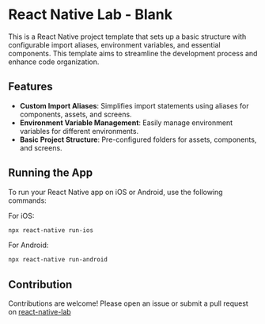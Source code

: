 # React Native Lab - Blank

This is a React Native project template that sets up a basic structure with configurable import aliases, environment variables, and essential components. This template aims to streamline the development process and enhance code organization.

## Features

- **Custom Import Aliases**: Simplifies import statements using aliases for components, assets, and screens.
- **Environment Variable Management**: Easily manage environment variables for different environments.
- **Basic Project Structure**: Pre-configured folders for assets, components, and screens.

## Running the App

To run your React Native app on iOS or Android, use the following commands:

For iOS:

```bash
npx react-native run-ios
```

For Android:

```bash
npx react-native run-android
```

## Contribution

Contributions are welcome! Please open an issue or submit a pull request on [react-native-lab](https://github.com/developer-sumit/react-native-lab/issues)
